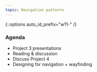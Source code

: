 ```yaml
---
topic: Navigation patterns
---
```


{::options auto_id_prefix="w11-" /}
<!-- {: .aside-wrapper}
<span class="highlighter">
[W11 Slides](files/w11.min.pdf){:target="_blank"} (PDF, 266 KB)
</span> -->

### Agenda

- Project 3 presentations
- Reading & discussion
- Discuss Project 4
- Designing for navigation + wayfinding

<!-- ### Activities

### Homework -->
